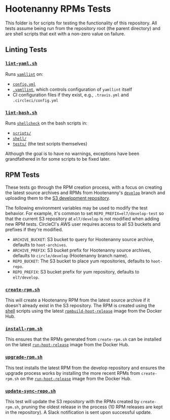 # Hootenanny RPMs Tests

This folder is for scripts for testing the functionality of this repository.
All tests assume being run from the repository root (the parent directory)
and are shell scripts that exit with a non-zero value on failure.

## Linting Tests

### [`lint-yaml.sh`](../tests/lint-yaml.sh)

Runs [`yamllint`](https://yamllint.readthedocs.io/en/stable/) on:

* [`config.yml`](../config.yml)
* [`.yamllint`](../.yamllint), which controls configuration of `yamllint` itself
* CI configuration files if they exist, e.g., `.travis.yml` and `.circleci/config.yml`

### [`lint-bash.sh`](../tests/lint-bash.sh)

Runs [`shellcheck`](https://github.com/koalaman/shellcheck) on the bash scripts in:

* [`scripts/`](../scripts)
* [`shell/`](../shell)
* [`tests/`](../tests) (the test scripts themselves)

Although the goal is to have no warnings, exceptions have been grandfathered
in for some scripts to be fixed later.

## RPM Tests

These tests go through the RPM creation process, with a focus on creating
the latest source archives and RPMs from Hootenanny's
[`develop`](https://github.com/ngageoint/hootenanny/tree/develop) branch
and uploading them to the [S3 development repository](./install.md#development).

The following environment variables may be used to modify the test
behavior.  For example, it's common to set `REPO_PREFIX=el7/develop-test`
so that the current S3 repository at `el7/develop` is not modified
when adding new RPM tests.  CircleCI's AWS user requires access to
all S3 buckets and prefixes if they're modified.

* `ARCHIVE_BUCKET`: S3 bucket to query for Hootenanny source archive,
  defaults to `hoot-archives`.
* `ARCHIVE_PREFIX`: S3 bucket prefix for Hootenanny source archives,
  defaults to `circle/develop` (Hootenanny branch name).
* `REPO_BUCKET`: The S3 bucket to place yum repositories, defaults
  to `hoot-repo`.
* `REPO_PREFIX`: S3 bucket prefix for yum repository, defaults to
  `el7/develop`.

### [`create-rpm.sh`](../tests/create-rpm.sh)

This will create a Hootenanny RPM from the latest source archive if
it doesn't already exist in the S3 repository.  The RPM is created
using the [shell](./shell.md) scripts using the latest
[`rpmbuild-hoot-release`](https://hub.docker.com/r/hootenanny/rpmbuild-hoot-release/)
image from the Docker Hub.

### [`install-rpm.sh`](../tests/install-rpm.sh)

This ensures that the RPMs generated from `create-rpm.sh` can be
installed on the latest
[`run-hoot-release`](https://hub.docker.com/r/hootenanny/run-hoot-release/)
image from the Docker Hub.

### [`upgrade-rpm.sh`](../tests/upgrade-rpm.sh)

This test installs the latest RPM from the develop repository
and ensures the upgrade process works by installing the more
recent RPMs from `create-rpm.sh` on the
[`run-hoot-release`](https://hub.docker.com/r/hootenanny/run-hoot-release/)
image from the Docker Hub.

### [`update-sync-repo.sh`](../tests/update-sync-repo.sh)

This test will update the S3 repository with the RPMs created
by `create-rpm.sh`, pruning the oldest release in the process
(10 RPM releases are kept in the repository). A Slack notification
is sent upon successful update.
